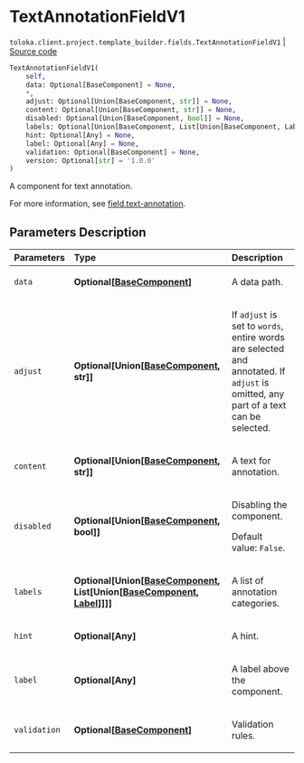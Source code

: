 # TextAnnotationFieldV1
`toloka.client.project.template_builder.fields.TextAnnotationFieldV1` | [Source code](https://github.com/Toloka/toloka-kit/blob/v1.2.0/src/client/project/template_builder/fields.py#L483)

```python
TextAnnotationFieldV1(
    self,
    data: Optional[BaseComponent] = None,
    *,
    adjust: Optional[Union[BaseComponent, str]] = None,
    content: Optional[Union[BaseComponent, str]] = None,
    disabled: Optional[Union[BaseComponent, bool]] = None,
    labels: Optional[Union[BaseComponent, List[Union[BaseComponent, Label]]]] = None,
    hint: Optional[Any] = None,
    label: Optional[Any] = None,
    validation: Optional[BaseComponent] = None,
    version: Optional[str] = '1.0.0'
)
```

A component for text annotation.


For more information, see [field.text-annotation](https://toloka.ai/docs/template-builder/reference/field.text-annotation).

## Parameters Description

| Parameters | Type | Description |
| :----------| :----| :-----------|
`data`|**Optional\[[BaseComponent](toloka.client.project.template_builder.base.BaseComponent.md)\]**|<p>A data path.</p>
`adjust`|**Optional\[Union\[[BaseComponent](toloka.client.project.template_builder.base.BaseComponent.md), str\]\]**|<p>If `adjust` is set to `words`, entire words are selected and annotated. If `adjust` is omitted, any part of a text can be selected.</p>
`content`|**Optional\[Union\[[BaseComponent](toloka.client.project.template_builder.base.BaseComponent.md), str\]\]**|<p>A text for annotation.</p>
`disabled`|**Optional\[Union\[[BaseComponent](toloka.client.project.template_builder.base.BaseComponent.md), bool\]\]**|<p>Disabling the component. </p><p>Default value: `False`.</p>
`labels`|**Optional\[Union\[[BaseComponent](toloka.client.project.template_builder.base.BaseComponent.md), List\[Union\[[BaseComponent](toloka.client.project.template_builder.base.BaseComponent.md), [Label](toloka.client.project.template_builder.fields.TextAnnotationFieldV1.Label.md)\]\]\]\]**|<p>A list of annotation categories.</p>
`hint`|**Optional\[Any\]**|<p>A hint.</p>
`label`|**Optional\[Any\]**|<p>A label above the component.</p>
`validation`|**Optional\[[BaseComponent](toloka.client.project.template_builder.base.BaseComponent.md)\]**|<p>Validation rules.</p>
